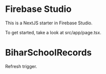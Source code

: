 # Firebase Studio

This is a NextJS starter in Firebase Studio.

To get started, take a look at src/app/page.tsx.
# BiharSchoolRecords

Refresh trigger.
